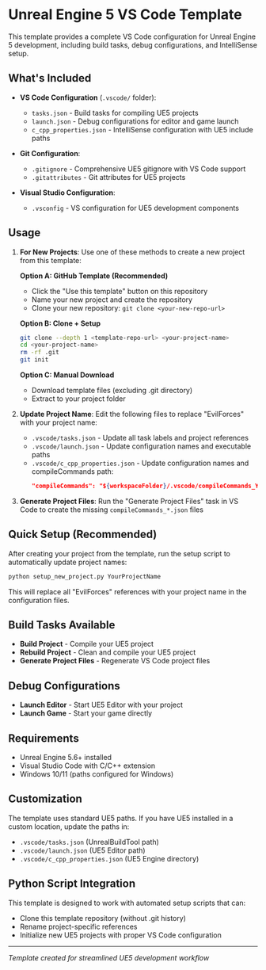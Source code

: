 # Unreal Engine 5 VS Code Template

This template provides a complete VS Code configuration for Unreal Engine 5 development, including build tasks, debug configurations, and IntelliSense setup.

## What's Included

- **VS Code Configuration** (`.vscode/` folder):
  - `tasks.json` - Build tasks for compiling UE5 projects
  - `launch.json` - Debug configurations for editor and game launch
  - `c_cpp_properties.json` - IntelliSense configuration with UE5 include paths

- **Git Configuration**:
  - `.gitignore` - Comprehensive UE5 gitignore with VS Code support
  - `.gitattributes` - Git attributes for UE5 projects

- **Visual Studio Configuration**:
  - `.vsconfig` - VS configuration for UE5 development components

## Usage

1. **For New Projects**: Use one of these methods to create a new project from this template:

   **Option A: GitHub Template (Recommended)**
   - Click the "Use this template" button on this repository
   - Name your new project and create the repository
   - Clone your new repository: `git clone <your-new-repo-url>`
   
   **Option B: Clone + Setup**
   ```bash
   git clone --depth 1 <template-repo-url> <your-project-name>
   cd <your-project-name>
   rm -rf .git
   git init
   ```
   
   **Option C: Manual Download**
   - Download template files (excluding .git directory)
   - Extract to your project folder

2. **Update Project Name**: Edit the following files to replace "EvilForces" with your project name:
   - `.vscode/tasks.json` - Update all task labels and project references
   - `.vscode/launch.json` - Update configuration names and executable paths
   - `.vscode/c_cpp_properties.json` - Update configuration names and compileCommands path:
     ```json
     "compileCommands": "${workspaceFolder}/.vscode/compileCommands_YourProjectName.json"
     ```

3. **Generate Project Files**: Run the "Generate Project Files" task in VS Code to create the missing `compileCommands_*.json` files

## Quick Setup (Recommended)

After creating your project from the template, run the setup script to automatically update project names:
```bash
python setup_new_project.py YourProjectName
```

This will replace all "EvilForces" references with your project name in the configuration files.

## Build Tasks Available

- **Build Project** - Compile your UE5 project
- **Rebuild Project** - Clean and compile your UE5 project  
- **Generate Project Files** - Regenerate VS Code project files

## Debug Configurations

- **Launch Editor** - Start UE5 Editor with your project
- **Launch Game** - Start your game directly

## Requirements

- Unreal Engine 5.6+ installed
- Visual Studio Code with C/C++ extension
- Windows 10/11 (paths configured for Windows)

## Customization

The template uses standard UE5 paths. If you have UE5 installed in a custom location, update the paths in:
- `.vscode/tasks.json` (UnrealBuildTool path)
- `.vscode/launch.json` (UE5 Editor path)
- `.vscode/c_cpp_properties.json` (UE5 Engine directory)

## Python Script Integration

This template is designed to work with automated setup scripts that can:
- Clone this template repository (without .git history)
- Rename project-specific references
- Initialize new UE5 projects with proper VS Code configuration

---

*Template created for streamlined UE5 development workflow*
